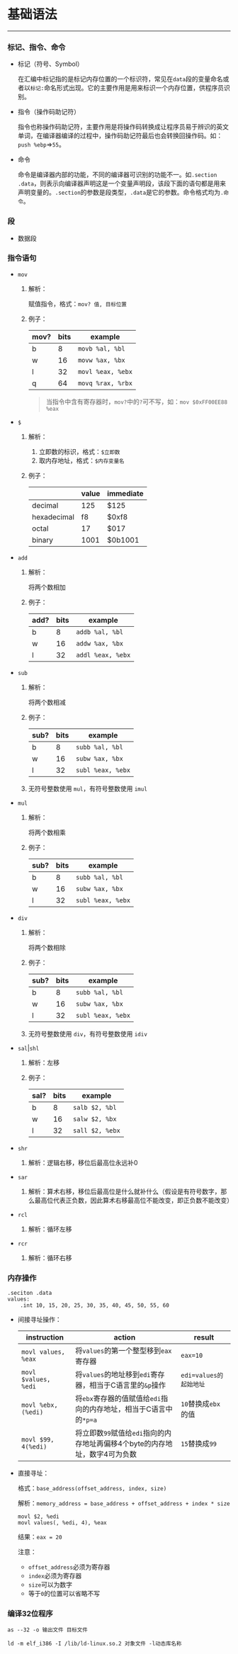# 基础语法

---

### 标记、指令、命令

- 标记（符号、Symbol）

  在汇编中标记指的是标记内存位置的一个标识符，常见在`data`段的变量命名或者以`标记:`命名形式出现。它的主要作用是用来标识一个内存位置，供程序员识别。

- 指令（操作码助记符）

  指令也称操作码助记符，主要作用是将操作码转换成让程序员易于辨识的英文单词，在编译器编译的过程中，操作码助记符最后也会转换回操作码。如：`push %ebp`=>`55`。

- 命令

  命令是编译器内部的功能，不同的编译器可识别的功能不一。如`.section .data`，则表示向编译器声明这是一个变量声明段，该段下面的语句都是用来声明变量的。`.section`的参数是段类型，`.data`是它的参数。命令格式均为`.命令`。

### 段

- 数据段

### 指令语句

- `mov`

  1. 解析：

     赋值指令，格式：`mov? 值, 目标位置`

  2. 例子：

     | mov? | bits | example           |
     | ---- | ---- | ----------------- |
     | b    | 8    | `movb %al, %bl`   |
     | w    | 16   | `movw %ax, %bx`   |
     | l    | 32   | `movl %eax, %ebx` |
     | q    | 64   | `movq %rax, %rbx` |

     > 当指令中含有寄存器时，`mov?`中的`?`可不写，如：`mov $0xFF00EE88 %eax`

- `$`

  1. 解析：

     1. 立即数的标识，格式：`$立即数`
     2. 取内存地址，格式：`$内存变量名`

  2. 例子：

     |             | value | immediate |
     | ----------- | ----- | --------- |
     | decimal     | 125   | $125      |
     | hexadecimal | f8    | $0xf8     |
     | octal       | 17    | $017      |
     | binary      | 1001  | $0b1001   |

- `add`

  1. 解析：

     将两个数相加

  2. 例子：

     | add? | bits | example           |
     | ---- | ---- | ----------------- |
     | b    | 8    | `addb %al, %bl`   |
     | w    | 16   | `addw %ax, %bx`   |
     | l    | 32   | `addl %eax, %ebx` |

- `sub`

  1. 解析：

     将两个数相减

  2. 例子：

     | sub? | bits | example           |
     | ---- | ---- | ----------------- |
     | b    | 8    | `subb %al, %bl`   |
     | w    | 16   | `subw %ax, %bx`   |
     | l    | 32   | `subl %eax, %ebx` |

  3. 无符号整数使用 `mul`，有符号整数使用 `imul`

- `mul`

  1. 解析：

     将两个数相乘

  2. 例子：

     | sub? | bits | example           |
     | ---- | ---- | ----------------- |
     | b    | 8    | `subb %al, %bl`   |
     | w    | 16   | `subw %ax, %bx`   |
     | l    | 32   | `subl %eax, %ebx` |

- `div`

  1. 解析：

     将两个数相除

  2. 例子：

     | sub? | bits | example           |
     | ---- | ---- | ----------------- |
     | b    | 8    | `subb %al, %bl`   |
     | w    | 16   | `subw %ax, %bx`   |
     | l    | 32   | `subl %eax, %ebx` |

  3. 无符号整数使用 `div`，有符号整数使用 `idiv`

- `sal`|`shl`

  1. 解析：左移
  2. 例子：

     | sal? | bits | example         |
     | ---- | ---- | --------------- |
     | b    | 8    | `salb $2, %bl`  |
     | w    | 16   | `salw $2, %bx`  |
     | l    | 32   | `sall $2, %ebx` |

- `shr`

  1. 解析：逻辑右移，移位后最高位永远补0

- `sar`

  1. 解析：算术右移，移位后最高位是什么就补什么（假设是有符号数字，那么最高位代表正负数，因此算术右移最高位不能改变，即正负数不能改变）

- `rcl`

  1. 解析：循环左移

- `rcr`

  1. 解析：循环右移

### 内存操作

```assembly
.seciton .data
values:
	.int 10, 15, 20, 25, 30, 35, 40, 45, 50, 55, 60
```

- 间接寻址操作：

  | instruction          | action                                                       | result                 |
  | -------------------- | ------------------------------------------------------------ | ---------------------- |
  | `movl values, %eax`  | 将`values`的第一个整型移到`eax`寄存器                        | `eax=10`               |
  | `movl $values, %edi` | 将`values`的地址移到`edi`寄存器，相当于C语言里的`&p`操作     | `edi=values的起始地址` |
  | `movl %ebx, (%edi)`  | 将`ebx`寄存器的值赋值给`edi`指向的内存地址，相当于C语言中的`*p=a` | `10`替换成`ebx`的值    |
  | `movl $99, 4(%edi)`  | 将立即数`99`赋值给`edi`指向的内存地址再偏移4个byte的内存地址，数字4可为负数 | `15`替换成`99`         |

- 直接寻址：

  格式：`base_address(offset_address, index, size)`

  解析：`memory_address = base_address + offset_address + index * size` 

  ```assembly
  movl $2, %edi
  movl values(, %edi, 4), %eax
  ```

  结果：`eax = 20`

  注意：

  - `offset_address`必须为寄存器
  - `index`必须为寄存器
  - `size`可以为数字
  - 等于`0`的位置可以省略不写

### 编译32位程序

`as --32 -o 输出文件 目标文件`

`ld -m elf_i386 -I /lib/ld-linux.so.2 对象文件 -l动态库名称`